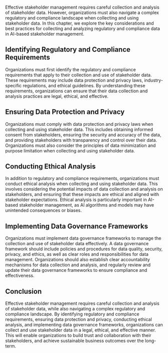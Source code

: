 
Effective stakeholder management requires careful collection and analysis of stakeholder data. However, organizations must also navigate a complex regulatory and compliance landscape when collecting and using stakeholder data. In this chapter, we explore the key considerations and best practices for collecting and analyzing regulatory and compliance data in AI-based stakeholder management.

Identifying Regulatory and Compliance Requirements
--------------------------------------------------

Organizations must first identify the regulatory and compliance requirements that apply to their collection and use of stakeholder data. These requirements may include data protection and privacy laws, industry-specific regulations, and ethical guidelines. By understanding these requirements, organizations can ensure that their data collection and analysis practices are legal, ethical, and effective.

Ensuring Data Protection and Privacy
------------------------------------

Organizations must comply with data protection and privacy laws when collecting and using stakeholder data. This includes obtaining informed consent from stakeholders, ensuring the security and accuracy of the data, and providing stakeholders with transparency and control over their data. Organizations must also consider the principles of data minimization and purpose limitation when collecting and using stakeholder data.

Conducting Ethical Analysis
---------------------------

In addition to regulatory and compliance requirements, organizations must conduct ethical analysis when collecting and using stakeholder data. This involves considering the potential impacts of data collection and analysis on stakeholders, and ensuring that these impacts are ethical and aligned with stakeholder expectations. Ethical analysis is particularly important in AI-based stakeholder management, as AI algorithms and models may have unintended consequences or biases.

Implementing Data Governance Frameworks
---------------------------------------

Organizations must implement data governance frameworks to manage the collection and use of stakeholder data effectively. A data governance framework should include policies and procedures for data quality, security, privacy, and ethics, as well as clear roles and responsibilities for data management. Organizations should also establish clear accountability mechanisms for data collection and analysis, and regularly review and update their data governance frameworks to ensure compliance and effectiveness.

Conclusion
----------

Effective stakeholder management requires careful collection and analysis of stakeholder data, while also navigating a complex regulatory and compliance landscape. By identifying regulatory and compliance requirements, ensuring data protection and privacy, conducting ethical analysis, and implementing data governance frameworks, organizations can collect and use stakeholder data in a legal, ethical, and effective manner. This will enable organizations to build trust and collaboration with their stakeholders, and achieve sustainable business outcomes over the long-term.
